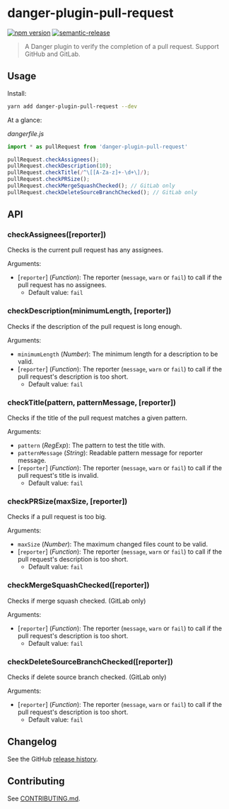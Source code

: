 # danger-plugin-pull-request

[![npm version](https://badge.fury.io/js/danger-plugin-pull-request.svg)](https://badge.fury.io/js/danger-plugin-pull-request)
[![semantic-release](https://img.shields.io/badge/%20%20%F0%9F%93%A6%F0%9F%9A%80-semantic--release-e10079.svg)](https://github.com/semantic-release/semantic-release)

> A Danger plugin to verify the completion of a pull request. Support GitHub and GitLab.

## Usage

Install:

```sh
yarn add danger-plugin-pull-request --dev
```

At a glance:

_dangerfile.js_
```js
import * as pullRequest from 'danger-plugin-pull-request'

pullRequest.checkAssignees();
pullRequest.checkDescription(10);
pullRequest.checkTitle(/^\[[A-Za-z]+-\d+\]/);
pullRequest.checkPRSize();
pullRequest.checkMergeSquashChecked(); // GitLab only
pullRequest.checkDeleteSourceBranchChecked(); // GitLab only
```

## API

### checkAssignees([reporter])
Checks is the current pull request has any assignees.

Arguments:

- [`reporter`] (_Function_): The reporter (`message`, `warn` or `fail`) to call if the pull request has no assignees.
  - Default value: `fail`

### checkDescription(minimumLength, [reporter])
Checks if the description of the pull request is long enough.

Arguments:

- `minimumLength` (_Number_): The minimum length for a description to be valid.
- [`reporter`] (_Function_): The reporter (`message`, `warn` or `fail`) to call if the pull request's description is too short.
  - Default value: `fail`

### checkTitle(pattern, patternMessage, [reporter])
Checks if the title of the pull request matches a given pattern.

Arguments:

- `pattern` (_RegExp_): The pattern to test the title with.
- `patternMessage` (_String_): Readable pattern message for reporter message.
- [`reporter`] (_Function_): The reporter (`message`, `warn` or `fail`) to call if the pull request's title is invalid.
  - Default value: `fail`

### checkPRSize(maxSize, [reporter])
Checks if a pull request is too big.

Arguments:

- `maxSize` (_Number_): The maximum changed files count to be valid.
- [`reporter`] (_Function_): The reporter (`message`, `warn` or `fail`) to call if the pull request's description is too short.
  - Default value: `fail`

### checkMergeSquashChecked([reporter])
Checks if merge squash checked. (GitLab only)

Arguments:

- [`reporter`] (_Function_): The reporter (`message`, `warn` or `fail`) to call if the pull request's description is too short.
  - Default value: `fail`

### checkDeleteSourceBranchChecked([reporter])
Checks if delete source branch checked. (GitLab only)

Arguments:

- [`reporter`] (_Function_): The reporter (`message`, `warn` or `fail`) to call if the pull request's description is too short.
  - Default value: `fail`

## Changelog

See the GitHub [release history](https://github.com/rizalibnu/danger-plugin-pull-request/releases).

## Contributing

See [CONTRIBUTING.md](CONTRIBUTING.md).
